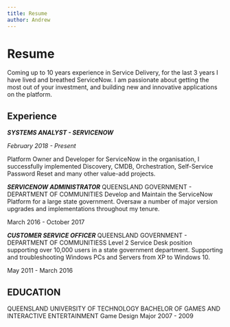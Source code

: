 ```yaml
---
title: Resume
author: Andrew
---
```

# Resume
Coming up to 10 years experience in Service Delivery, for the last 3 years I have lived and breathed ServiceNow. I am passionate about getting the most out of your investment, and building new and innovative applications on the platform.

## Experience

***SYSTEMS ANALYST - SERVICENOW***

*February 2018 - Present*

Platform Owner and Developer for ServiceNow in the organisation, I successfully implemented Discovery, CMDB, Orchestration, Self-Service Password Reset and many other value-add projects.


***SERVICENOW ADMINISTRATOR***
QUEENSLAND GOVERNMENT - DEPARTMENT OF COMMUNITIES
Develop and Maintain the ServiceNow Platform for a large state government. Oversaw a number of major version upgrades and implementations throughout my tenure.

March 2016 - October 2017

***CUSTOMER SERVICE OFFICER***
QUEENSLAND GOVERNMENT - DEPARTMENT OF COMMUNITIESS
Level 2 Service Desk position supporting over 10,000 users in a state government department. Supporting and troubleshooting Windows PCs and Servers from XP to Windows 10.

May 2011 - March 2016

## EDUCATION
QUEENSLAND UNIVERSITY OF TECHNOLOGY
BACHELOR OF GAMES AND INTERACTIVE ENTERTAINMENT
Game Design Major
2007 - 2009